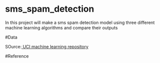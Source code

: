 # sms_spam_detection
<p>In this project will make a sms spam detection model using three different machine learning algorithms and compare their outputs</p>

#Data
<p>SOurce:<a href="http://archive.ics.uci.edu/ml/datasets/SMS+Spam+Collection"> UCI machine learning repository</a></p>

#Reference
<p><a href="http://cs229.stanford.edu/proj2013/ShiraniMehr-SMSSpamDetectionUsingMachineLearningApproach.pdf"><a></p>
